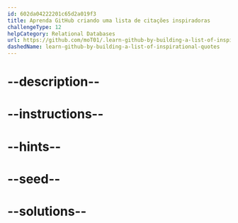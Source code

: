 ```yaml
---
id: 602da04222201c65d2a019f3
title: Aprenda GitHub criando uma lista de citações inspiradoras
challengeType: 12
helpCategory: Relational Databases
url: https://github.com/moT01/.learn-github-by-building-a-list-of-inspirational-quotes
dashedName: learn-github-by-building-a-list-of-inspirational-quotes
---
```


# --description--

# --instructions--

# --hints--

# --seed--

# --solutions--
